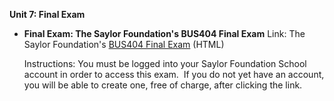 **Unit 7: Final Exam** <span id="7"></span> 
-   **Final Exam: The Saylor Foundation's BUS404 Final Exam**
    Link: The Saylor Foundation's [BUS404 Final
    Exam](http://school.saylor.org/mod/quiz/view.php?id=1013) (HTML)  
      
     Instructions: You must be logged into your Saylor Foundation School
    account in order to access this exam.  If you do not yet have an
    account, you will be able to create one, free of charge, after
    clicking the link. 


